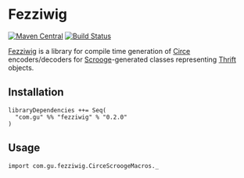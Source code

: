 Fezziwig
========


[![Maven Central](https://maven-badges.herokuapp.com/maven-central/com.gu/fezziwig_2.11/badge.svg)](https://maven-badges.herokuapp.com/maven-central/com.gu/fezziwig_2.11) [![Build Status](https://travis-ci.org/guardian/fezziwig.svg?branch=master)](https://travis-ci.org/guardian/fezziwig)

[Fezziwig](https://en.wikipedia.org/wiki/Mr._Fezziwig) is a library for compile time generation of [Circe](https://github.com/circe/circe) encoders/decoders for [Scrooge](https://twitter.github.io/scrooge/)-generated classes representing [Thrift](http://thrift.apache.org/) objects.

Installation
------------
```
libraryDependencies ++= Seq(
  "com.gu" %% "fezziwig" % "0.2.0"
)
```

Usage
-----
```
import com.gu.fezziwig.CirceScroogeMacros._
``` 
